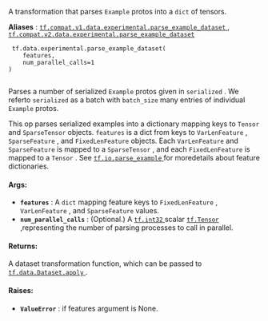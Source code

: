 A transformation that parses  `Example`  protos into a  `dict`  of tensors.

**Aliases** : [ `tf.compat.v1.data.experimental.parse_example_dataset` ](/api_docs/python/tf/data/experimental/parse_example_dataset), [ `tf.compat.v2.data.experimental.parse_example_dataset` ](/api_docs/python/tf/data/experimental/parse_example_dataset)

```
 tf.data.experimental.parse_example_dataset(
    features,
    num_parallel_calls=1
)
 
```

Parses a number of serialized  `Example`  protos given in  `serialized` . We referto  `serialized`  as a batch with  `batch_size`  many entries of individual `Example`  protos.

This op parses serialized examples into a dictionary mapping keys to  `Tensor` and  `SparseTensor`  objects.  `features`  is a dict from keys to  `VarLenFeature` , `SparseFeature` , and  `FixedLenFeature`  objects. Each  `VarLenFeature` and  `SparseFeature`  is mapped to a  `SparseTensor` , and each `FixedLenFeature`  is mapped to a  `Tensor` . See [ `tf.io.parse_example` ](https://tensorflow.google.cn/api_docs/python/tf/io/parse_example) for moredetails about feature dictionaries.

#### Args:
- **`features`** : A  `dict`  mapping feature keys to  `FixedLenFeature` , `VarLenFeature` , and  `SparseFeature`  values.
- **`num_parallel_calls`** : (Optional.) A [ `tf.int32` ](https://tensorflow.google.cn/api_docs/python/tf#int32) scalar [ `tf.Tensor` ](https://tensorflow.google.cn/api_docs/python/tf/Tensor),representing the number of parsing processes to call in parallel.


#### Returns:
A dataset transformation function, which can be passed to[ `tf.data.Dataset.apply` ](https://tensorflow.google.cn/api_docs/python/tf/data/Dataset#apply).

#### Raises:
- **`ValueError`** : if features argument is None.
